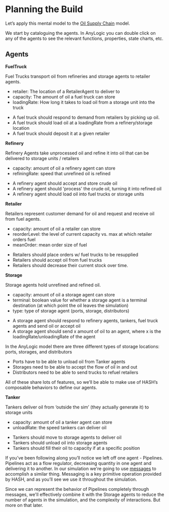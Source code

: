 # Planning the Build

Let’s apply this mental model to the [Oil Supply Chain](/@hash/oil-supply-chain) model.

We start by cataloguing the agents. In AnyLogic you can double click on any of the agents to see the relevant functions, properties, state charts, etc.

## Agents

**FuelTruck**

<TextTabs>
<TextTab title="Purpose" >

Fuel Trucks transport oil from refineries and storage agents to retailer agents.
</TextTab>

<TextTab title="Properties" >

* retailer: The location of a RetailerAgent to deliver to
* capacity: The amount of oil a fuel truck can store
* loadingRate: How long it takes to load oil from a storage unit into the truck
</TextTab>

<TextTab title="Behaviors" >

* A fuel truck should respond to demand from retailers by picking up oil.
* A fuel truck should load oil at a loadingRate from a refinery/storage location
* A fuel truck should deposit it at a given retailer
</TextTab>
</TextTabs>

**Refinery**

<TextTabs>
<TextTab title="Purpose" >

Refinery Agents take unprocessed oil and refine it into oil that can be delivered to storage units / retailers
</TextTab>

<TextTab title="Properties" >

* capacity: amount of oil a refinery agent can store
* refiningRate: speed that unrefined oil is refined
</TextTab>

<TextTab title="Behaviors" >

* A refinery agent should accept and store crude oil
* A refinery agent should 'process' the crude oil, turning it into refined oil
* A refinery agent should load oil into fuel trucks or storage units
</TextTab>
</TextTabs>

**Retailer**

<TextTabs>
<TextTab title="Purpose" >

Retailers represent customer demand for oil and request and receive oil from fuel agents.
</TextTab>

<TextTab title="Properties" >

* capacity: amount of oil a retailer can store
* reorderLevel: the level of current capacity vs. max at which retailer orders fuel
* meanOrder: mean order size of fuel
</TextTab>

<TextTab title="Behaviors" >

* Retailers should place orders w/ fuel trucks to be resupplied
* Retailers should accept oil from fuel trucks
* Retailers should decrease their current stock over time.
</TextTab>
</TextTabs>

**Storage**

<TextTabs>
<TextTab title="Purpose" >
Storage agents hold unrefined and refined oil.
</TextTab>

<TextTab title="Properties" >

* capacity:  amount of oil a storage agent can store
* terminal: boolean value for whether a storage agent is a terminal destination \(at which point the oil leaves the simulation\)
* type: type of storage agent \(ports, storage, distributors\)
</TextTab>

<TextTab title="Behaviors" >

* A storage agent should respond to refinery agents, tankers, fuel truck agents and send oil or accept oil
* A storage agent should send x amount of oil to an agent, where x is the loadingRate/unloadingRate of the agent
</TextTab>
</TextTabs>

In the AnyLogic model there are three different types of storage locations: ports, storages, and distributors

* Ports have to be able to unload oil from Tanker agents
* Storages need to be able to accept the flow of oil in and out
* Distributors need to be able to send trucks to refuel retailers

All of these share lots of features, so we’ll be able to make use of HASH’s composable behaviors to define our agents.

**Tanker**

<TextTabs>
<TextTab title="Purpose" >

Tankers deliver oil from ‘outside the sim’ \(they actually generate it\) to storage units
</TextTab>

<TextTab title="Properties" >

* capacity:  amount of oil a tanker agent can store
* unloadRate: the speed tankers can deliver oil
</TextTab>

<TextTab title="Behaviors" >

* Tankers should move to storage agents to deliver oil
* Tankers should unload oil into storage agents
* Tankers should fill their oil to capacity if at a specific position
</TextTab>
</TextTabs>

If you’ve been following along you’ll notice we left off one agent - Pipelines. Pipelines act as a flow regulator, decreasing quantity in one agent and delivering it to another. In our simulation we're going to use [messages](/docs/simulation/creating-simulations/agent-messages/) to accomplish a similar thing. Messaging is a key primitive operation provided by HASH, and as you’ll see we use it throughout the simulation.

Since we can represent the behavior of Pipelines completely through messages, we'll effectively combine it with the Storage agents to reduce the number of agents in the simulation, and the complexity of interactions. But more on that later.

